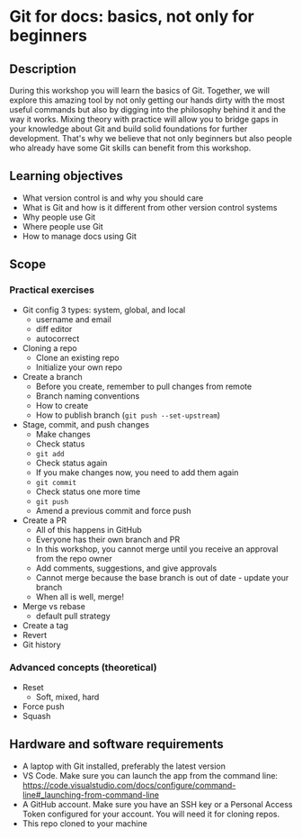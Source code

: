 # Git for docs: basics, not only for beginners

## Description

During this workshop you will learn the basics of Git. Together, we will explore
this amazing tool by not only getting our hands dirty with the most useful
commands but also by digging into the philosophy behind it and the way it works.
Mixing theory with practice will allow you to bridge gaps in your knowledge
about Git and build solid foundations for further development. That's why we
believe that not only beginners but also people who already have some Git skills
can benefit from this workshop.

## Learning objectives

- What version control is and why you should care
- What is Git and how is it different from other version control systems
- Why people use Git
- Where people use Git
- How to manage docs using Git

## Scope

### Practical exercises

- Git config 3 types: system, global, and local
  - username and email
  - diff editor
  - autocorrect
- Cloning a repo
  - Clone an existing repo
  - Initialize your own repo
- Create a branch
  - Before you create, remember to pull changes from remote
  - Branch naming conventions
  - How to create
  - How to publish branch (`git push --set-upstream`)
- Stage, commit, and push changes
  - Make changes
  - Check status
  - `git add`
  - Check status again
  - If you make changes now, you need to add them again
  - `git commit`
  - Check status one more time
  - `git push`
  - Amend a previous commit and force push
- Create a PR
  - All of this happens in GitHub
  - Everyone has their own branch and PR
  - In this workshop, you cannot merge until you receive an approval from the
    repo owner
  - Add comments, suggestions, and give approvals
  - Cannot merge because the base branch is out of date - update your branch
  - When all is well, merge!
- Merge vs rebase
  - default pull strategy
- Create a tag
- Revert
- Git history

### Advanced concepts (theoretical)

- Reset
  - Soft, mixed, hard
- Force push
- Squash

## Hardware and software requirements

- A laptop with Git installed, preferably the latest version
- VS Code. Make sure you can launch the app from the command line:
  https://code.visualstudio.com/docs/configure/command-line#_launching-from-command-line
- A GitHub account. Make sure you have an SSH key or a Personal Access Token
  configured for your account. You will need it for cloning repos.
- This repo cloned to your machine
